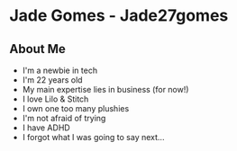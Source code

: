 # Jade Gomes - Jade27gomes

## About Me

- I'm a newbie in tech
- I'm 22 years old
- My main expertise lies in business (for now!)
- I love Lilo & Stitch
- I own one too many plushies
- I'm not afraid of trying
- I have ADHD
- I forgot what I was going to say next...
